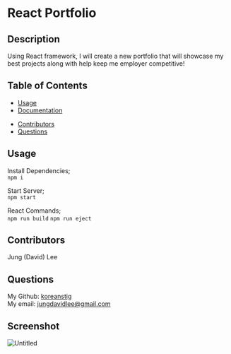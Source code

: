 # React Portfolio

## Description 

Using React framework, I will create a new portfolio that will showcase my best projects along with help keep me employer competitive! 

## Table of Contents 

* [Usage](#usage)
* [Documentation](#documentation)
- [Contributors](#contributors)
- [Questions](#questions)

## Usage 

Install Dependencies;    
`npm i`

Start Server;     
`npm start`     

React Commands;     
``npm run build`` 
``npm run eject``

## Contributors
Jung (David) Lee

## Questions
My Github: [koreanstig](https://github.com/koreanstig)<br />
My email: jungdavidlee@gmail.com<br />

## Screenshot


![Untitled](https://user-images.githubusercontent.com/69485203/118215753-08d78b80-b427-11eb-9aa5-533a802b2e75.png) 